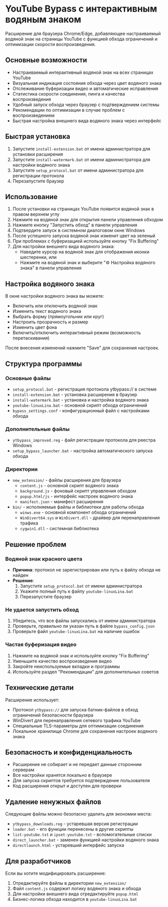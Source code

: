# YouTube Bypass с интерактивным водяным знаком

Расширение для браузера Chrome/Edge, добавляющее настраиваемый водяной знак на страницы YouTube с функцией обхода ограничений и оптимизации скорости воспроизведения.

## Основные возможности

- Настраиваемый интерактивный водяной знак на всех страницах YouTube
- Визуальная индикация состояния обхода через цвет водяного знака
- Отслеживание буферизации видео и автоматические исправления
- Статистика скорости соединения, пинга и качества воспроизведения
- Удобный запуск обхода через браузер с подтверждением системы
- Рекомендации по оптимизации в случае проблем с воспроизведением
- Быстрая настройка внешнего вида водяного знака через интерфейс

## Быстрая установка

1. Запустите `install-extension.bat` от имени администратора для установки расширения
2. Запустите `install-watermark.bat` от имени администратора для настройки водяного знака
3. Запустите `setup_protocol.bat` от имени администратора для регистрации протокола
4. Перезапустите браузер

## Использование

1. После установки на страницах YouTube появится водяной знак в правом верхнем углу
2. Нажмите на водяной знак для открытия панели управления обходом
3. Нажмите кнопку "Запустить обход" в панели управления
4. Подтвердите запуск в системном диалоговом окне Windows
5. После успешного запуска водяной знак изменит цвет на зеленый
6. При проблемах с буферизацией используйте кнопку "Fix Buffering"
7. Для настройки внешнего вида водяного знака:
   - Наведите курсор на водяной знак для отображения иконки шестеренки, или
   - Нажмите на водяной знак и выберите "⚙️ Настройка водяного знака" в панели управления

## Настройка водяного знака

В окне настройки водяного знака вы можете:
- Включить или отключить водяной знак
- Изменить текст водяного знака
- Выбрать форму (прямоугольник или круг)
- Настроить прозрачность и размер
- Изменить цвет фона
- Включить/отключить интерактивный режим (возможность перетаскивания)

После внесения изменений нажмите "Save" для сохранения настроек.

## Структура программы

### Основные файлы
- `setup_protocol.bat` - регистрация протокола ytbypass:// в системе
- `install-extension.bat` - установка расширения в браузер
- `install-watermark.bat` - установка и настройка водяного знака
- `youtube-linuxLina.bat` - основной скрипт обхода ограничений
- `bypass_settings.conf` - конфигурационный файл с настройками обхода

### Дополнительные файлы
- `ytbypass_improved.reg` - файл регистрации протокола для реестра Windows
- `setup_bypass_launcher.bat` - настройка автоматического запуска обхода

### Директории
- `new_extension/` - файлы расширения для браузера
  - `content.js` - основной скрипт водяного знака
  - `background.js` - фоновый скрипт управления обходом
  - `popup.html/js` - интерфейс настроек водяного знака
  - `manifest.json` - манифест расширения
- `bin/` - исполняемые файлы и библиотеки для работы обхода
  - `winws.exe` - основной компонент обхода ограничений
  - `WinDivert64.sys` и `WinDivert.dll` - драйвер для перенаправления трафика
  - `cygwin1.dll` - системная библиотека

## Решение проблем

### Водяной знак красного цвета
- **Причина**: протокол не зарегистрирован или путь к файлу обхода не найден
- **Решение**: 
  1. Запустите `setup_protocol.bat` от имени администратора
  2. Укажите полный путь к файлу `youtube-linuxLina.bat`
  3. Перезапустите браузер

### Не удается запустить обход
1. Убедитесь, что все файлы запускались от имени администратора
2. Проверьте, правильно ли указан путь в файле `bypass_config.json`
3. Проверьте файл `youtube-linuxLina.bat` на наличие ошибок

### Частая буферизация видео
1. Нажмите на водяной знак и используйте кнопку "Fix Buffering"
2. Уменьшите качество воспроизведения видео
3. Закройте неиспользуемые вкладки и программы
4. Используйте раздел "Рекомендации" для дополнительных советов

## Технические детали

Расширение использует:
- Протокол `ytbypass://` для запуска батник-файлов в обход ограничений безопасности браузера
- WinDivert для перенаправления сетевого трафика YouTube
- Специальные TLS-параметры для оптимизации соединения
- Локальное хранилище Chrome для сохранения настроек водяного знака

## Безопасность и конфиденциальность

- Расширение не собирает и не передает данные сторонним серверам
- Все настройки хранятся локально в браузере
- Для запуска скриптов требуется подтверждение пользователя
- Код расширения открыт и доступен для проверки

## Удаление ненужных файлов

Следующие файлы можно безопасно удалить для экономии места:
- `ytbypass_downloads.reg` - устаревшая версия регистрации
- `loader.bat` - его функции перенесены в другие скрипты
- `list-youtube.txt` и `ipset-youtube.txt` - вспомогательные списки
- `direct_launcher.bat` - заменен функцией настройки водяного знака
- `directlaunch.html` - устаревший интерфейс запуска

## Для разработчиков

Если вы хотите модифицировать расширение:
1. Отредактируйте файлы в директории `new_extension/`
2. Файл `content.js` содержит логику водяного знака и обхода
3. Для настройки внешнего вида отредактируйте `popup.html`
4. Бизнес-логика обхода находится в `youtube-linuxLina.bat` 